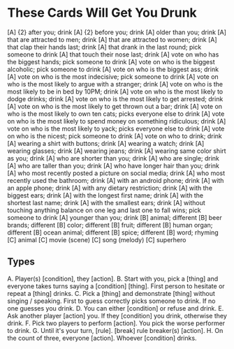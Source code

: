 # These Cards Will Get You Drunk

[A] {2} after you; drink
[A] {2} before you; drink
[A] older than you; drink
[A] that are attracted to men; drink
[A] that are attracted to women; drink
[A] that clap their hands last; drink
[A] that drank in the last round; pick someone to drink
[A] that touch their nose last; drink
[A] vote on who has the biggest hands; pick someone to drink
[A] vote on who is the biggest alcoholic; pick someone to drink
[A] vote on who is the biggest ass; drink
[A] vote on who is the most indecisive; pick someone to drink
[A] vote on who is the most likely to argue with a stranger; drink
[A] vote on who is the most likely to be in bed by 10PM; drink
[A] vote on who is the most likely to dodge drinks; drink
[A] vote on who is the most likely to get arrested; drink
[A] vote on who is the most likely to get thrown out a bar; drink
[A] vote on who is the most likely to own ten cats; picks everyone else to drink
[A] vote on who is the most likely to spend money on something ridiculous; drink
[A] vote on who is the most likely to yack; picks everyone else to drink
[A] vote on who is the nicest; pick someone to drink
[A] vote on who to drink; drink
[A] wearing a shirt with buttons; drink
[A] wearing a watch; drink
[A] wearing glasses; drink
[A] wearing jeans; drink
[A] wearing same color shirt as you; drink
[A] who are shorter than you; drink
[A] who are single; drink
[A] who are taller than you; drink
[A] who have longer hair than you; drink
[A] who most recently posted a picture on social media; drink
[A] who most recently used the bathroom; drink
[A] with an android phone; drink
[A] with an apple phone; drink
[A] with any dietary restriction; drink
[A] with the biggest ears; drink
[A] with the longest first name; drink
[A] with the shortest last name; drink
[A] with the smallest ears; drink
[A] without touching anything balance on one leg and last one to fall wins; pick someone to drink
[A] younger than you; drink
[B] animal; different
[B] beer brands; different
[B] color; different
[B] fruit; different
[B] human organ; different
[B] ocean animal; different
[B] spice; different
[B] word; rhyming
[C] animal
[C] movie (scene)
[C] song (melody)
[C] superhero

## Types

A. Player(s) [condition], they [action].
B. Start with you, pick a [thing] and everyone takes turns saying a [condition] [thing]. First person to hesitate or repeat a [thing] drinks.
C. Pick a [thing] and demonstrate [thing] without singing / speaking. First to guess correctly picks someone to drink. If no one guesses you drink.
D. You can either [condition] or refuse and drink.
E. Ask another player [action] you. If they [condition] you drink, otherwise they drink.
F. Pick two players to perform [action]. You pick the worse performer to drink.
G. Until it's your turn, [rule]. [break] rule breaker(s) [action].
H. On the count of three, everyone [action]. Whoever [condition] drinks.
